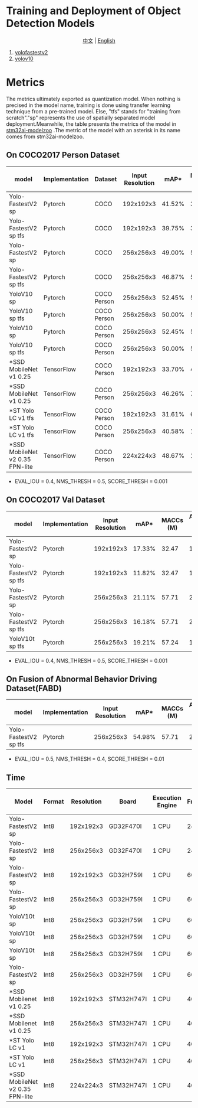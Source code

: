 # Training and Deployment of Object Detection Models

<div align="center">

[中文](README.md) | [English](README_eng.md)

</div>

1. [yolofastestv2](yolo_fastestv2) 
2. [yolov10](yolov10) 

# Metrics
The metrics ultimately exported as quantization model. When nothing is precised in the model name, training is done using transfer learning technique from a pre-trained model. Else, "tfs" stands for "training from scratch"."sp" represents the use of spatially separated model deployment.Meanwhile, the table presents the metrics of the model in [stm32ai-modelzoo](https://github.com/STMicroelectronics/stm32ai-modelzoo/blob/main/object_detection/pretrained_models/README.md) .The metric of the model with an asterisk in its name comes from stm32ai-modelzoo.
## On COCO2017 Person Dataset

| model                           | Implementation | Dataset     | Input Resolution | mAP*   | MACCs (M) | Activation RAM (KiB) | Weights Flash (KiB) | Inference framework |
|---------------------------------|----------------|-------------|------------------|--------|-----------|----------------------|---------------------|---------------------|
| Yolo-FastestV2 sp               | Pytorch        | COCO        | 192x192x3        | 41.52% | 32.47     | 116.18               | 385.79              | X-CUBE-AI 8.0.1     |
| Yolo-FastestV2 sp tfs           | Pytorch        | COCO        | 192x192x3        | 39.75% | 32.47     | 116.18               | 385.79              | X-CUBE-AI 8.0.1     |
| Yolo-FastestV2 sp               | Pytorch        | COCO        | 256x256x3        | 49.00% | 57.71     | 214.99               | 385.79              | X-CUBE-AI 8.0.1     |
| Yolo-FastestV2 sp tfs           | Pytorch        | COCO        | 256x256x3        | 46.87% | 57.71     | 214.99               | 385.79              | X-CUBE-AI 8.0.1     |
| YoloV10 sp                      | Pytorch        | COCO Person | 256x256x3        | 52.45% | 57.24     | 148.86               | 372.51              | X-CUBE-AI 8.0.1     |
| YoloV10 sp tfs                  | Pytorch        | COCO Person | 256x256x3        | 50.00% | 57.24     | 148.86               | 372.51              | X-CUBE-AI 8.0.1     |
| YoloV10 sp                      | Pytorch        | COCO Person | 256x256x3        | 52.45% | 57.24     | 153.77               | 244.09              | TinyEngine          |
| YoloV10 sp tfs                  | Pytorch        | COCO Person | 256x256x3        | 50.00% | 57.24     | 153.77               | 244.09              | TinyEngine          |
| *SSD MobileNet v1 0.25          | TensorFlow     | COCO Person | 192x192x3        | 33.70% | 40.48     | 266.3                | 438.28              | X-CUBE-AI 8.1.0     |
| *SSD MobileNet v1 0.25          | TensorFlow     | COCO Person | 256x256x3        | 46.26% | 72.55     | 456.1                | 595.66              | X-CUBE-AI 8.1.0     |
| *ST Yolo LC v1 tfs              | TensorFlow     | COCO Person | 192x192x3        | 31.61% | 61.9      | 166.29               | 276.73              | X-CUBE-AI 9.1.0     |
| *ST Yolo LC v1 tfs              | TensorFlow     | COCO Person | 256x256x3        | 40.58% | 110.05    | 278.29               | 276.73              | X-CUBE-AI 9.1.0     |
| *SSD MobileNet v2 0.35 FPN-lite | TensorFlow     | COCO Person | 224x224x3        | 48.67% | 167.15    | 956.82               | 1007.78             | X-CUBE-AI 9.1.0     |

* EVAL_IOU = 0.4, NMS_THRESH = 0.5, SCORE_THRESH = 0.001
## On COCO2017 Val Dataset


| model                 | Implementation | Input Resolution | mAP*   | MACCs (M) | Activation RAM (KiB) | Weights Flash (KiB) | Inference framework |
|-----------------------|----------------|------------------|--------|-----------|----------------------|---------------------|---------------------|
| Yolo-FastestV2 sp     | Pytorch        | 192x192x3        | 17.33% | 32.47     | 116.18               | 385.79              | X-CUBE-AI 8.0.1     |
| Yolo-FastestV2 sp tfs | Pytorch        | 192x192x3        | 11.82% | 32.47     | 116.18               | 385.79              | X-CUBE-AI 8.0.1     |
| Yolo-FastestV2 sp     | Pytorch        | 256x256x3        | 21.11% | 57.71     | 214.99               | 385.79              | X-CUBE-AI 8.0.1     |
| Yolo-FastestV2 sp tfs | Pytorch        | 256x256x3        | 16.18% | 57.71     | 214.99               | 385.79              | X-CUBE-AI 8.0.1     |
| YoloV10t sp tfs       | Pytorch        | 256x256x3        | 19.21% | 57.24     | 148.86               | 372.51              | X-CUBE-AI 8.0.1     |


* EVAL_IOU = 0.4, NMS_THRESH = 0.5, SCORE_THRESH = 0.001
## On Fusion of Abnormal Behavior Driving Dataset(FABD)


| model                 | Implementation  | Input Resolution  | mAP*    | MACCs (M)  | Activation RAM (KiB)   | Weights Flash (KiB)  | Inference framework  |
|-----------------------|-----------------|-------------------|---------|------------|------------------------|----------------------|----------------------|
| Yolo-FastestV2 sp tfs | Pytorch         | 256x256x3         | 54.98%  | 57.71      | 214.99                 | 385.79               | X-CUBE-AI 8.0.1      |

* EVAL_IOU = 0.5, NMS_THRESH = 0.4, SCORE_THRESH = 0.01
## Time

| Model                           | Format | Resolution | Board      | Execution Engine | Frequency | Inference time (ms) | Inference framework |
|---------------------------------|--------|------------|------------|------------------|-----------|---------------------|---------------------|
| Yolo-FastestV2 sp               | Int8   | 192x192x3  | GD32F470I  | 1 CPU            | 240 MHz   | 500.86 ms           | X-CUBE-AI 8.0.1     |
| Yolo-FastestV2 sp               | Int8   | 256x256x3  | GD32F470I  | 1 CPU            | 240 MHz   | 863.13 ms           | X-CUBE-AI 8.0.1     |
| Yolo-FastestV2 sp               | Int8   | 192x192x3  | GD32H759I  | 1 CPU            | 600 MHz   | 143.76 ms           | X-CUBE-AI 8.0.1     |
| Yolo-FastestV2 sp               | Int8   | 256x256x3  | GD32H759I  | 1 CPU            | 600 MHz   | 236.35 ms           | X-CUBE-AI 8.0.1     |
| YoloV10t sp                     | Int8   | 256x256x3  | GD32H759I  | 1 CPU            | 600 MHz   | 220.37 ms           | X-CUBE-AI 8.0.1     |
| YoloV10t sp                     | Int8   | 256x256x3  | GD32H759I  | 1 CPU            | 600 MHz   | 264.64 ms           | TinyEngine          |
| YoloV10t sp                     | Int8   | 256x256x3  | GD32H759I  | 1 CPU            | 600 MHz   | 192.57 ms           | X-CUBE-AI 9.0.0     |
| Yolo-FastestV2 sp               | Int8   | 256x256x3  | GD32H759I  | 1 CPU            | 600 MHz   | 222.33 ms           | X-CUBE-AI 9.0.0     |
| *SSD Mobilenet v1 0.25          | Int8   | 192x192x3  | STM32H747I | 1 CPU            | 400 MHz   | 149.22 ms           | X-CUBE-AI 9.1.0     |
| *SSD Mobilenet v1 0.25          | Int8   | 256x256x3  | STM32H747I | 1 CPU            | 400 MHz   | 266.4 ms            | X-CUBE-AI 9.1.0     |
| *ST Yolo LC v1                  | Int8   | 192x192x3  | STM32H747I | 1 CPU            | 400 MHz   | 179.35 ms           | X-CUBE-AI 9.1.0     |
| *ST Yolo LC v1                  | Int8   | 256x256x3  | STM32H747I | 1 CPU            | 400 MHz   | 321.23 ms           | X-CUBE-AI 9.1.0     |
| *SSD MobileNet v2 0.35 FPN-lite | Int8   | 224x224x3  | STM32H747I | 1 CPU            | 400 MHz   | 675.63 ms           | X-CUBE-AI 9.1.0     |